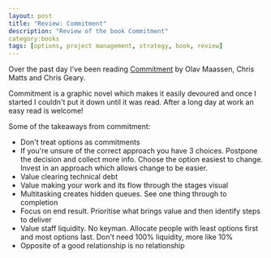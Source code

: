 ```yaml
---
layout: post
title: "Review: Commitment"
description: "Review of the book Commitment"
category:books 
tags: [options, project management, strategy, book, review]
---
```

Over the past day I've been reading [Commitment](http://www.amazon.co.uk/Commitment-Novel-about-Managing-Project/dp/9082056909) by Olav Maassen, Chris Matts and Chris Geary. 

Commitment is a graphic novel which makes it easily devoured and once I started I couldn't put it down until it was read. After a long day at work an easy read is welcome!

Some of the takeaways from commitment:

* Don't treat options as commitments
* If you're unsure of the correct approach you have 3 choices. Postpone the decision and collect more info. Choose the option easiest to change. Invest in an approach which allows change to be easier.
* Value clearing technical debt
* Value making your work and its flow through the stages visual
* Multitasking creates hidden queues. See one thing through to completion
* Focus on end result. Prioritise what brings value and then identify steps to deliver
* Value staff liquidity. No keyman. Allocate people with least options first and most options last. Don't need 100% liquidity, more like 10%
* Opposite of a good relationship is no relationship